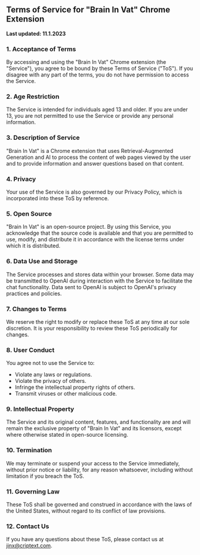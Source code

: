 ## Terms of Service for "Brain In Vat" Chrome Extension

**Last updated: 11.1.2023**

### 1. Acceptance of Terms
By accessing and using the "Brain In Vat" Chrome extension (the "Service"), you agree to be bound by these Terms of Service ("ToS"). If you disagree with any part of the terms, you do not have permission to access the Service.

### 2. Age Restriction
The Service is intended for individuals aged 13 and older. If you are under 13, you are not permitted to use the Service or provide any personal information.

### 3. Description of Service
"Brain In Vat" is a Chrome extension that uses Retrieval-Augmented Generation and AI to process the content of web pages viewed by the user and to provide information and answer questions based on that content.

### 4. Privacy
Your use of the Service is also governed by our Privacy Policy, which is incorporated into these ToS by reference.

### 5. Open Source
"Brain In Vat" is an open-source project. By using this Service, you acknowledge that the source code is available and that you are permitted to use, modify, and distribute it in accordance with the license terms under which it is distributed.

### 6. Data Use and Storage
The Service processes and stores data within your browser. Some data may be transmitted to OpenAI during interaction with the Service to facilitate the chat functionality. Data sent to OpenAI is subject to OpenAI's privacy practices and policies.

### 7. Changes to Terms
We reserve the right to modify or replace these ToS at any time at our sole discretion. It is your responsibility to review these ToS periodically for changes.

### 8. User Conduct
You agree not to use the Service to:
- Violate any laws or regulations.
- Violate the privacy of others.
- Infringe the intellectual property rights of others.
- Transmit viruses or other malicious code.

### 9. Intellectual Property
The Service and its original content, features, and functionality are and will remain the exclusive property of "Brain In Vat" and its licensors, except where otherwise stated in open-source licensing.

### 10. Termination
We may terminate or suspend your access to the Service immediately, without prior notice or liability, for any reason whatsoever, including without limitation if you breach the ToS.

### 11. Governing Law
These ToS shall be governed and construed in accordance with the laws of the United States, without regard to its conflict of law provisions.

### 12. Contact Us
If you have any questions about these ToS, please contact us at jinx@criptext.com.
